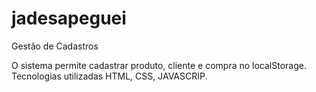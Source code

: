 # jadesapeguei


Gestão de Cadastros

O sistema permite cadastrar produto, cliente e compra no localStorage. Tecnologias utilizadas HTML, CSS, JAVASCRIP.

